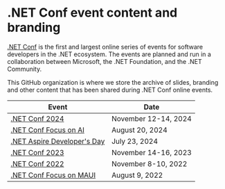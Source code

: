 # .NET Conf event content and branding

[.NET Conf](https://dotnetconf.net) is the first and largest online series of events for software developers in the .NET ecosystem.  The events are planned and run in a collaboration between Microsoft, the .NET Foundation, and the .NET Community. 

This GitHub organization is where we store the archive of slides, branding and other content that has been shared during .NET Conf online events.

| Event | Date |
| --- | --- |
| [.NET Conf 2024](https://github.com/dotnetConf/2024) | November 12-14, 2024 |
| [.NET Conf Focus on AI](https://github.com/dotnetConf/FocusOnAI_24) | August 20, 2024 |
| [.NET Aspire Developer's Day](https://github.com/dotnetConf/AspireDevDay-24) | July 23, 2024 |
| [.NET Conf 2023](https://github.com/dotnetConf/2023) | November 14-16, 2023 |
| [.NET Conf 2022](https://github.com/dotnetConf/2022/tree/main/MainEvent) | November 8-10, 2022 |
| [.NET Conf Focus on MAUI](https://github.com/2022/tree/main/FocusOnMAUI) | August 9, 2022 |
